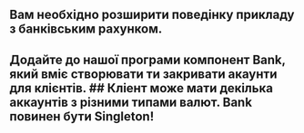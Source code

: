 ## Вам необхідно розширити поведінку прикладу з банківським рахунком.
## Додайте до нашої програми компонент Bank, який вміє створювати ти закривати акаунти для клієнтів. ## Кліент може мати декілька аккаунтів з різними типами валют. Bank повинен бути Singleton!
